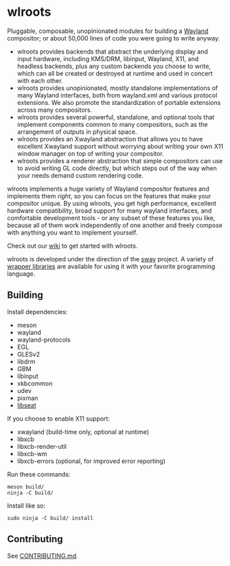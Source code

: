 # wlroots

Pluggable, composable, unopinionated modules for building a [Wayland]
compositor; or about 50,000 lines of code you were going to write anyway.

- wlroots provides backends that abstract the underlying display and input
  hardware, including KMS/DRM, libinput, Wayland, X11, and headless backends,
  plus any custom backends you choose to write, which can all be created or
  destroyed at runtime and used in concert with each other.
- wlroots provides unopinionated, mostly standalone implementations of many
  Wayland interfaces, both from wayland.xml and various protocol extensions.
  We also promote the standardization of portable extensions across
  many compositors.
- wlroots provides several powerful, standalone, and optional tools that
  implement components common to many compositors, such as the arrangement of
  outputs in physical space.
- wlroots provides an Xwayland abstraction that allows you to have excellent
  Xwayland support without worrying about writing your own X11 window manager
  on top of writing your compositor.
- wlroots provides a renderer abstraction that simple compositors can use to
  avoid writing GL code directly, but which steps out of the way when your
  needs demand custom rendering code.

wlroots implements a huge variety of Wayland compositor features and implements
them *right*, so you can focus on the features that make your compositor
unique. By using wlroots, you get high performance, excellent hardware
compatibility, broad support for many wayland interfaces, and comfortable
development tools - or any subset of these features you like, because all of
them work independently of one another and freely compose with anything you want
to implement yourself.

Check out our [wiki] to get started with wlroots.

wlroots is developed under the direction of the [sway] project. A variety of
[wrapper libraries] are available for using it with your favorite programming
language.

## Building

Install dependencies:

* meson
* wayland
* wayland-protocols
* EGL
* GLESv2
* libdrm
* GBM
* libinput
* xkbcommon
* udev
* pixman
* [libseat]

If you choose to enable X11 support:

* xwayland (build-time only, optional at runtime)
* libxcb
* libxcb-render-util
* libxcb-wm
* libxcb-errors (optional, for improved error reporting)

Run these commands:

    meson build/
    ninja -C build/

Install like so:

    sudo ninja -C build/ install

## Contributing

See [CONTRIBUTING.md].

[Wayland]: https://wayland.freedesktop.org/
[wiki]: https://github.com/swaywm/wlroots/wiki/Getting-started
[Sway]: https://github.com/swaywm/sway
[wrapper libraries]: https://github.com/search?q=topic%3Abindings+org%3Aswaywm&type=Repositories
[libseat]: https://git.sr.ht/~kennylevinsen/seatd
[CONTRIBUTING.md]: https://github.com/swaywm/wlroots/blob/master/CONTRIBUTING.md
